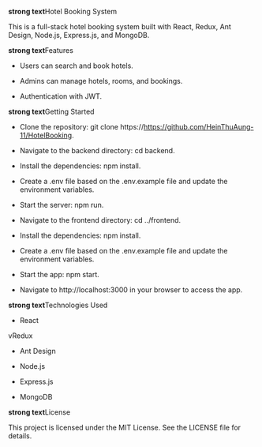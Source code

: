 
**strong text**Hotel Booking System

This is a full-stack hotel booking system built with React, Redux, Ant Design, Node.js, Express.js, and MongoDB.

  

**strong text**Features

 - Users can search and book hotels.
   
  - Admins can manage hotels, rooms, and bookings.
   
  - Authentication with JWT.

**strong text**Getting Started

- Clone the repository: git clone https://https://github.com/HeinThuAung-11/HotelBooking.

- Navigate to the backend directory: cd backend.

- Install the dependencies: npm install.

- Create a .env file based on the .env.example file and update the environment variables.

- Start the server: npm run.

- Navigate to the frontend directory: cd ../frontend.

- Install the dependencies: npm install.

- Create a .env file based on the .env.example file and update the environment variables.

- Start the app: npm start.

- Navigate to http://localhost:3000 in your browser to access the app.

**strong text**Technologies Used

- React

vRedux

- Ant Design

- Node.js

- Express.js

- MongoDB

**strong text**License

This project is licensed under the MIT License. See the LICENSE file for details.
